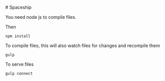# Spaceship

You need node js to compile files.

Then

    npm install

To compile files, this will also watch files for changes and recompile them

    gulp

To serve files 

    gulp connect
